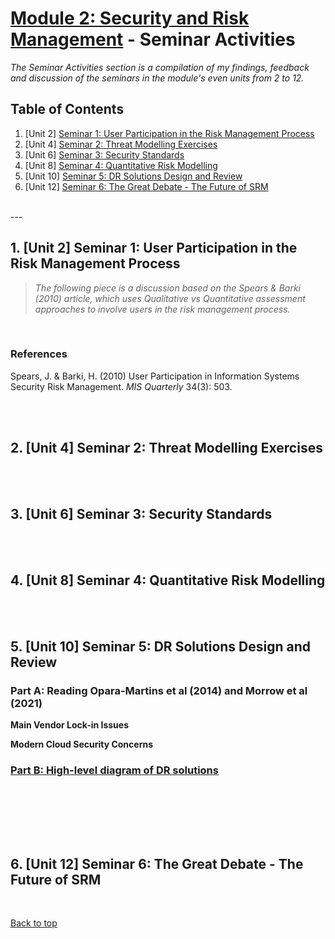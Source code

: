 # [Module 2: Security and Risk Management](/e-Portfolio/m2_index) - Seminar Activities

*The Seminar Activities section is a compilation of my findings, feedback and discussion of the seminars in the module's even units from 2 to 12.*


## Table of Contents
1. [Unit 2] [Seminar 1: User Participation in the Risk Management Process](#seminar-1)
2. [Unit 4] [Seminar 2: Threat Modelling Exercises](#seminar-2)
3. [Unit 6] [Seminar 3: Security Standards](#seminar-3)
4. [Unit 8] [Seminar 4: Quantitative Risk Modelling](#seminar-4)
5. [Unit 10] [Seminar 5: DR Solutions Design and Review](#seminar-5)
6. [Unit 12] [Seminar 6: The Great Debate - The Future of SRM](#seminar-6)

<br>
---

<a name="seminar-1"></a>

## 1. [Unit 2] Seminar 1: User Participation in the Risk Management Process

>*The following piece is a discussion based on the Spears & Barki (2010) article, which uses Qualitative vs Quantitative assessment approaches to involve users in the risk management process.*

<br>

### **References**
Spears, J. & Barki, H. (2010) User Participation in Information Systems Security Risk Management. *MIS Quarterly* 34(3): 503.

<br><br>

<a name="seminar-2"></a>

## 2. [Unit 4] Seminar 2: Threat Modelling Exercises

<br><br>

<a name="seminar-3"></a>

## 3. [Unit 6] Seminar 3: Security Standards

<br><br>

<a name="seminar-4"></a>

## 4. [Unit 8] Seminar 4: Quantitative Risk Modelling

<br><br>

<a name="seminar-5"></a>

## 5. [Unit 10] Seminar 5: DR Solutions Design and Review
### **Part A: Reading Opara-Martins et al (2014) and Morrow et al (2021)**

**Main Vendor Lock-in Issues**

**Modern Cloud Security Concerns**

### **[Part B: High-level diagram of DR solutions](/pdf/Unit_10_Seminar_DR_Solution.pdf)**

<br><br>

<a name="seminar-6"></a>

<br><br>

## 6. [Unit 12] Seminar 6: The Great Debate - The Future of SRM 

<br>

[Back to top](#module-2-security-and-risk-management---seminar-activities)